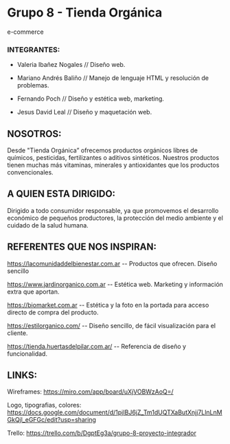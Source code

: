 # **Grupo 8 - Tienda Orgánica**
e-commerce

### INTEGRANTES: 

- Valeria Ibañez Nogales // Diseño web. 

- Mariano Andrés Baliño // Manejo de lenguaje HTML y resolución de problemas. 

- Fernando Poch // Diseño y estética web, marketing.

- Jesus David Leal // Diseño y maquetación web.

## NOSOTROS: 
 Desde "Tienda Orgánica” ofrecemos productos orgánicos libres de químicos, pesticidas, fertilizantes o aditivos sintéticos. Nuestros productos tienen muchas más vitaminas, minerales y antioxidantes que los productos convencionales. 

  

## A QUIEN ESTA DIRIGIDO:  

Dirigido a todo consumidor responsable, ya que promovemos el desarrollo económico de pequeños productores, la protección del medio ambiente y el cuidado de la salud humana. 

 



## REFERENTES QUE NOS INSPIRAN:

https://lacomunidaddelbienestar.com.ar -- Productos que ofrecen. Diseño sencillo 

https://www.jardinorganico.com.ar -- Estética web. Marketing y información extra que aportan. 

https://biomarket.com.ar -- Estética y la foto en la portada para acceso directo de compra del producto. 

https://estilorganico.com/ -- Diseño sencillo, de fácil visualización para el cliente. 

https://tienda.huertasdelpilar.com.ar/ -- Referencia de diseño y funcionalidad.

## LINKS:

Wireframes: https://miro.com/app/board/uXjVOBWzAoQ=/
 
Logo, tipografias, colores: https://docs.google.com/document/d/1pjIBJ6jZ_Tm1dUQTXaButXnjj7LlnLnMGkQjl_eGFGc/edit?usp=sharing
 
Trello: https://trello.com/b/DgptEg3a/grupo-8-proyecto-integrador
 


